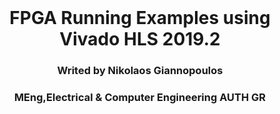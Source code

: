 <div id="top"></div>

<br />
<div align="center">
  <h1 align="center"> FPGA Running Examples using Vivado HLS 2019.2</h1>
  <h3 align="center">Writed by Nikolaos Giannopoulos</h3>
  <h3 align="center">MEng,Electrical & Computer Engineering AUTH GR</h3>
 </div>
<br />
